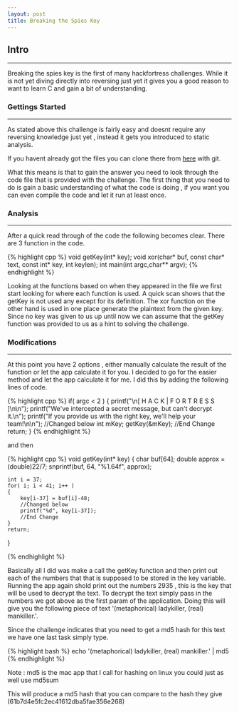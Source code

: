 ```yaml
---
layout: post
title: Breaking the Spies Key 
---
```


## Intro
* * * 

Breaking the spies key is the first of many hackfortress challenges.
While it is not yet diving directly into reversing just yet it gives
you a good reason to want to learn C and gain a bit of understanding.

### Gettings Started
* * *

As stated above this challenge is fairly easy and doesnt require any
reversing knowledge just yet , instead it gets you introduced to static
analysis.

If you havent already got the files you can clone there from [here](https://github.com/peasleer/hackfortress.git)
with git.

What this means is that to gain the answer you need to look through 
the code file that is provided with the challenge. The first thing
that you need to do is gain a basic understanding of what the code
is doing , if you want you can even compile the code and let it run 
at least once. 

### Analysis
* * *

After a quick read through of the code the following becomes clear.
There are 3 function in the code.

{% highlight cpp %}
void getKey(int* key);
void xor(char* buf, const char* text, const int* key, int keylen);
int main(int argc,char** argv);
{% endhighlight %}

Looking at the functions based on when they appeared in the file
we first start looking for where each function is used. A quick
scan shows that the getKey is not used any except for its definition.
The xor function on the other hand is used in one place generate the
plaintext from the given key. Since no key was given to us up until now
we can assume that the getKey function was provided to us as a hint to
solving the challenge.



### Modifications 
* * *

At this point you have 2 options , either manually calculate the result of
the function or let the app calculate it for you. I decided to go for the
easier method and let the app calculate it for me. I did this by adding the
following lines of code.

{% highlight cpp %}
if( argc < 2 )
{
    printf("\n[ H A C K | F O R T R E S S ]\n\n");
    printf("We've intercepted a secret message, but can't decrypt it.\n");
    printf("If you provide us with the right key, we'll help your team!\n\n");
    //Changed below
    int mKey;
    getKey(&mKey);
    //End Change
    return;
}
{% endhighlight %}

and then

{% highlight cpp %}
void getKey(int* key)
{
    char buf[64];
    double approx = (double)22/7;
    snprintf(buf, 64, "%1.64f", approx);

    int i = 37;
    for( i; i < 41; i++ )
    {
        key[i-37] = buf[i]-48;
        //Changed below
        printf("%d", key[i-37]);
        //End Change
    }
    return;
}

{% endhighlight %}

Basically all I did was make a call the getKey function and then
print out each of the numbers that that is supposed to be stored
in the key variable. Running the app again shold print out the 
numbers 2935 , this is the key that will be used to decrypt the text.
To decrypt the text simply pass in the numbers we got above as the
first param of the application. Doing this will give you the following
piece of text '(metaphorical) ladykiller, (real) mankiller.'. 

Since the challenge indicates that you need to get a md5 hash for this
text we have one last task simply type.

{% highlight bash %}
echo '(metaphorical) ladykiller, (real) mankiller.' | md5
{% endhighlight %}

Note : md5 is the mac app that I call for hashing on linux you could
just as well use md5sum

This will produce a md5 hash that you can compare to the hash they 
give (61b7d4e5fc2ec41612dba5fae356e268)


